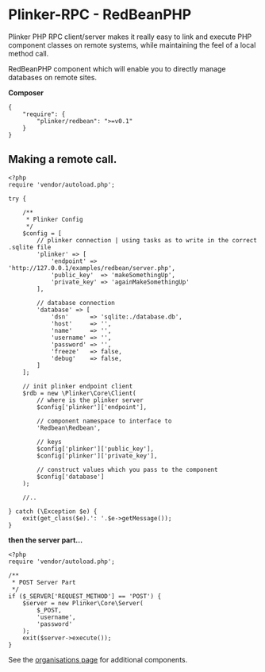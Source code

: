 **Plinker-RPC - RedBeanPHP**
=========

Plinker PHP RPC client/server makes it really easy to link and execute PHP component classes on remote systems, while maintaining the feel of a local method call.

RedBeanPHP component which will enable you to directly manage databases on remote sites.

**Composer**

    {
    	"require": {
    		"plinker/redbean": ">=v0.1"
    	}
    }




Making a remote call.
--------------------

    <?php
    require 'vendor/autoload.php';
    
    try {
        
        /**
         * Plinker Config
         */
        $config = [
            // plinker connection | using tasks as to write in the correct .sqlite file
            'plinker' => [
                'endpoint' => 'http://127.0.0.1/examples/redbean/server.php',
                'public_key'  => 'makeSomethingUp',
                'private_key' => 'againMakeSomethingUp'
            ],
        
            // database connection
            'database' => [
                'dsn'      => 'sqlite:./database.db',
                'host'     => '',
                'name'     => '',
                'username' => '',
                'password' => '',
                'freeze'   => false,
                'debug'    => false,
            ]
        ];
        
        // init plinker endpoint client
        $rdb = new \Plinker\Core\Client(
            // where is the plinker server
            $config['plinker']['endpoint'],
        
            // component namespace to interface to
            'Redbean\Redbean',
        
            // keys
            $config['plinker']['public_key'],
            $config['plinker']['private_key'],
        
            // construct values which you pass to the component
            $config['database']
        );
    
        //..
        
    } catch (\Exception $e) {
        exit(get_class($e).': '.$e->getMessage());
    }



**then the server part...**

    <?php
    require 'vendor/autoload.php';

    /**
     * POST Server Part
     */
    if ($_SERVER['REQUEST_METHOD'] == 'POST') {
        $server = new Plinker\Core\Server(
            $_POST,
            'username',
            'password'
        );
        exit($server->execute());
    }
    

See the [organisations page](https://github.com/plinker-rpc) for additional components.